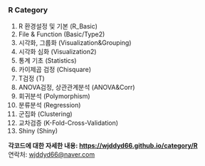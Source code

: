 ### R Category

1. R 환경설정 및 기본 (R_Basic)
2. File & Function (Basic/Type2)
3. 시각화, 그룹화 (Visualization&Grouping)
4. 시각화 심화 (Visualization2)
5. 통계 기초 (Statistics)
6. 카이제곱 검정 (Chisquare)
7. T검정 (T)
8. ANOVA검정, 상관관계분석 (ANOVA&Corr)
9. 회귀분석 (Polymorphism)
10. 분류분석 (Regression)
11. 군집화 (Clustering)
12. 교차검증 (K-Fold-Cross-Validation)
13. Shiny (Shiny)

**각코드에 대한 자세한 내용: <https://wjddyd66.github.io/category/R>**  
연락처: wjddyd66@naver.com  

